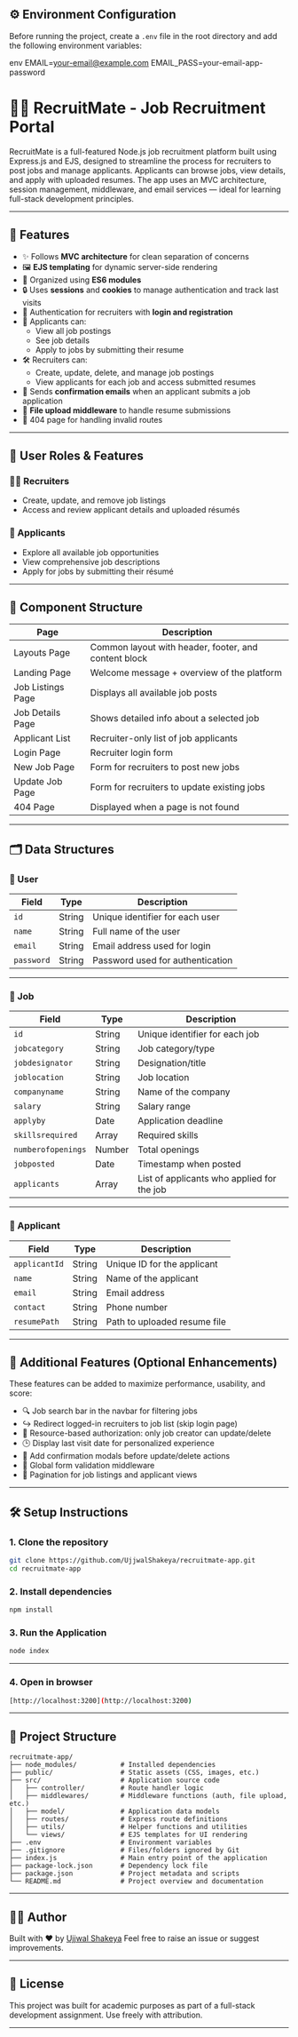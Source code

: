## ⚙️ Environment Configuration

Before running the project, create a `.env` file in the root directory and add the following environment variables:

env
EMAIL=your-email@example.com
EMAIL_PASS=your-email-app-password


# 🧑‍💼 RecruitMate - Job Recruitment Portal

RecruitMate is a full-featured Node.js job recruitment platform built using Express.js and EJS, designed to streamline the process for recruiters to post jobs and manage applicants. Applicants can browse jobs, view details, and apply with uploaded resumes. The app uses an MVC architecture, session management, middleware, and email services — ideal for learning full-stack development principles.

---

## 🚀 Features

- ✨ Follows **MVC architecture** for clean separation of concerns
- 🖼️ **EJS templating** for dynamic server-side rendering
- 📁 Organized using **ES6 modules**
- 🔒 Uses **sessions** and **cookies** to manage authentication and track last visits
- 🔐 Authentication for recruiters with **login and registration**
- 👀 Applicants can:
  - View all job postings
  - See job details
  - Apply to jobs by submitting their resume
- 🛠️ Recruiters can:
  - Create, update, delete, and manage job postings
  - View applicants for each job and access submitted resumes
- 📧 Sends **confirmation emails** when an applicant submits a job application
- 📎 **File upload middleware** to handle resume submissions
- 📄 404 page for handling invalid routes

---

## 👥 User Roles & Features

### 👨‍💼 Recruiters
- Create, update, and remove job listings  
- Access and review applicant details and uploaded résumés  

### 🙋 Applicants
- Explore all available job opportunities  
- View comprehensive job descriptions  
- Apply for jobs by submitting their résumé  

---

## 🧩 Component Structure

| Page               | Description                                                         |
|--------------------|---------------------------------------------------------------------|
| Layouts Page       | Common layout with header, footer, and content block               |
| Landing Page       | Welcome message + overview of the platform                         |
| Job Listings Page  | Displays all available job posts                                   |
| Job Details Page   | Shows detailed info about a selected job                           |
| Applicant List     | Recruiter-only list of job applicants                              |
| Login Page         | Recruiter login form                                               |
| New Job Page       | Form for recruiters to post new jobs                               |
| Update Job Page    | Form for recruiters to update existing jobs                        |
| 404 Page           | Displayed when a page is not found                                 |

---

## 🗂 Data Structures

### 👤 User

| Field      | Type     | Description                                 |
|------------|----------|---------------------------------------------|
| `id`       | String   | Unique identifier for each user             |
| `name`     | String   | Full name of the user                       |
| `email`    | String   | Email address used for login                |
| `password` | String   | Password used for authentication            |

---

### 🧾 Job

| Field              | Type     | Description                                                        |
|--------------------|----------|--------------------------------------------------------------------|
| `id`               | String   | Unique identifier for each job                                     |
| `jobcategory`      | String   | Job category/type                                                  |
| `jobdesignator`    | String   | Designation/title                                                  |
| `joblocation`      | String   | Job location                                                       |
| `companyname`      | String   | Name of the company                                                |
| `salary`           | String   | Salary range                                                       |
| `applyby`          | Date     | Application deadline                                               |
| `skillsrequired`   | Array    | Required skills                                                    |
| `numberofopenings` | Number   | Total openings                                                     |
| `jobposted`        | Date     | Timestamp when posted                                              |
| `applicants`       | Array    | List of applicants who applied for the job                         |

---

### 📄 Applicant

| Field         | Type     | Description                                |
|---------------|----------|--------------------------------------------|
| `applicantId` | String   | Unique ID for the applicant                |
| `name`        | String   | Name of the applicant                      |
| `email`       | String   | Email address                              |
| `contact`     | String   | Phone number                               |
| `resumePath`  | String   | Path to uploaded resume file               |

---

## 🔧 Additional Features (Optional Enhancements)

These features can be added to maximize performance, usability, and score:

- 🔍 Job search bar in the navbar for filtering jobs
- ↪️ Redirect logged-in recruiters to job list (skip login page)
- 🔐 Resource-based authorization: only job creator can update/delete
- 🕒 Display last visit date for personalized experience
- 🛑 Add confirmation modals before update/delete actions
- 🧼 Global form validation middleware
- 📑 Pagination for job listings and applicant views

---

## 🛠 Setup Instructions

### 1. Clone the repository

```bash
git clone https://github.com/UjjwalShakeya/recruitmate-app.git
cd recruitmate-app
````

### 2. Install dependencies

```bash
npm install
```

### 3. Run the Application

```bash
node index
```

---

### 4. Open in browser

```bash
[http://localhost:3200](http://localhost:3200)
```

---

## 📁 Project Structure

```plaintext
recruitmate-app/
├── node_modules/           # Installed dependencies
├── public/                 # Static assets (CSS, images, etc.)
├── src/                    # Application source code
│   ├── controller/         # Route handler logic
│   ├── middlewares/        # Middleware functions (auth, file upload, etc.)
│   ├── model/              # Application data models
│   ├── routes/             # Express route definitions
│   ├── utils/              # Helper functions and utilities
│   └── views/              # EJS templates for UI rendering
├── .env                    # Environment variables
├── .gitignore              # Files/folders ignored by Git
├── index.js                # Main entry point of the application
├── package-lock.json       # Dependency lock file
├── package.json            # Project metadata and scripts
└── README.md               # Project overview and documentation
```

---

## 🧑‍💻 Author

Built with ❤️ by [Ujjwal Shakeya](https://github.com/UjjwalShakeya)
Feel free to raise an issue or suggest improvements.

---

## 📄 License

This project was built for academic purposes as part of a full-stack development assignment.
Use freely with attribution.

---